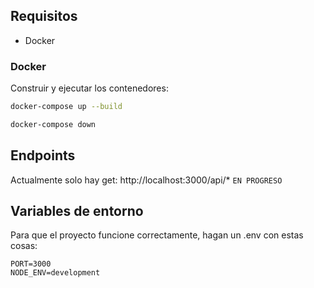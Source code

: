 ## Requisitos 
- Docker

### Docker

Construir y ejecutar los contenedores:

```bash
docker-compose up --build
```

```bash
docker-compose down
```

## Endpoints
Actualmente solo hay get:
http://localhost:3000/api/*
`EN PROGRESO`

## Variables de entorno

Para que el proyecto funcione correctamente, hagan un .env con estas cosas:

```
PORT=3000
NODE_ENV=development
```
